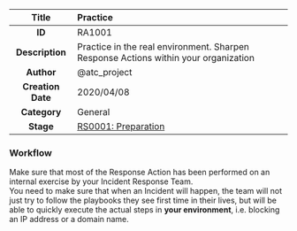 | Title                       | Practice         |
|:---------------------------:|:--------------------|
| **ID**                      | RA1001            |
| **Description**             | Practice in the real environment. Sharpen Response Actions within your organization   |
| **Author**                  | @atc_project        |
| **Creation Date**           | 2020/04/08 |
| **Category**                | General      |
| **Stage**                   |[RS0001: Preparation](../Response_Stages/RS0001.md)| 

### Workflow

Make sure that most of the Response Action has been performed on an internal exercise by your Incident Response Team.  
You need to make sure that when an Incident will happen, the team will not just try to follow the playbooks they see first time in their lives, but will be able to quickly execute the actual steps in **your environment**, i.e. blocking an IP address or a domain name.  
